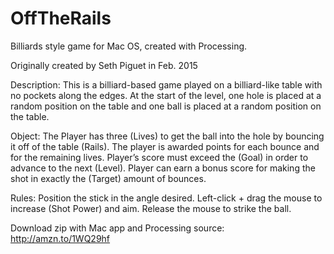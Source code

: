 # OffTheRails
Billiards style game for Mac OS, created with Processing.

Originally created by Seth Piguet in Feb. 2015

Description:
This is a billiard-based game played on a billiard-like table with no pockets along the edges. At the start of the level, one hole is placed at a random position on the table and one ball is placed at a random position on the table.

Object:
The Player has three (Lives) to get the ball into the hole by bouncing it off of the table (Rails).  The player is awarded points for each bounce and for the remaining lives. Player’s score must exceed the (Goal) in order to advance to the next (Level). Player can earn a bonus score for making the shot in exactly the (Target) amount of bounces.

Rules:
Position the stick in the angle desired. 
Left-click + drag the mouse to increase (Shot Power) and aim.
Release the mouse to strike the ball.

Download zip with Mac app and Processing source:
http://amzn.to/1WQ29hf

